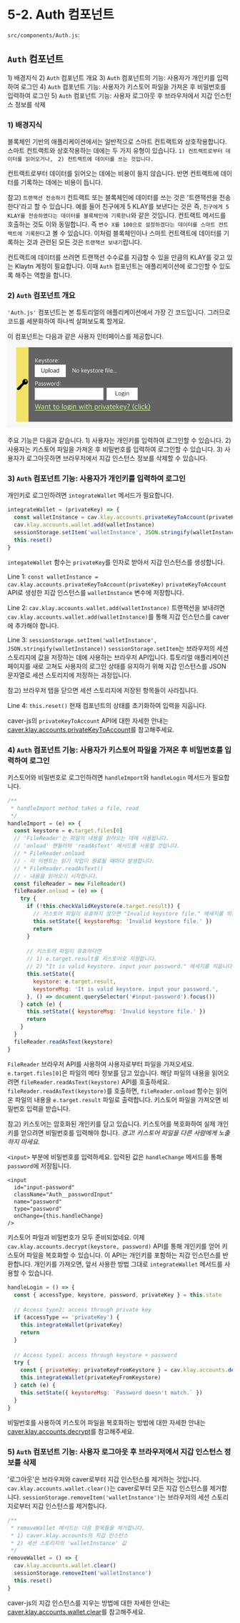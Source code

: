 # 5-2. Auth 컴포넌트 <a id="5-2-auth-component"></a>

`src/components/Auth.js`:

## `Auth` 컴포넌트 <a id="auth-component"></a>

1\) 배경지식 2\) `Auth` 컴포넌트 개요 3\) `Auth` 컴포넌트의 기능: 사용자가 개인키를 입력하여 로그인 4\) `Auth` 컴포넌트 기능: 사용자가 키스토어 파일을 가져온 후 비밀번호를 입력하여 로그인 5\) `Auth` 컴포넌트 기능: 사용자 로그아웃 후 브라우저에서 지갑 인스턴스 정보를 삭제

### 1\) 배경지식 <a id="1-background"></a>

블록체인 기반의 애플리케이션에서는 일반적으로 스마트 컨트랙트와 상호작용합니다. 스마트 컨트랙트와 상호작용하는 데에는 두 가지 유형이 있습니다. `1) 컨트랙트로부터 데이터를 읽어오거나, ` `2) 컨트랙트에 데이터를 쓰는 것입니다.`

컨트랙트로부터 데이터를 읽어오는 데에는 비용이 들지 않습니다. 반면 컨트랙트에 데이터를 기록하는 데에는 비용이 듭니다.

참고\) `트랜잭션 전송하기` 컨트랙트 또는 블록체인에 데이터를 쓰는 것은 '트랜잭션을 전송한다'라고 할 수 있습니다. 예를 들어 친구에게 5 KLAY를 보낸다는 것은 즉, `친구에게 5 KLAY를 전송하였다는 데이터를 블록체인에 기록핟나`와 같은 것입니다. 컨트랙트 메서드를 호출하는 것도 이와 동일합니다. 즉 `변수 X를 100으로 설정하겠다는 데이터를 스마트 컨트랙트에 기록한다`고 볼 수 있습니다. 이처럼 블록체인이나 스마트 컨트랙트에 데이터를 기록하는 것과 관련된 모든 것은 `트랜잭션 보내기`랍니다.

컨트랙트에 데이터를 쓰려면 트랜잭션 수수료를 지급할 수 있을 만큼의 KLAY를 갖고 있는 Klaytn 계정이 필요합니다. 이때 `Auth` 컴포넌트는 애플리케이션에 로그인할 수 있도록 해주는 역할을 합니다.

### 2\) `Auth` 컴포넌트 개요 <a id="2-auth-component-overview"></a>

`'Auth.js'` 컴포넌트는 본 튜토리얼의 애플리케이션에서 가장 긴 코드입니다. 그러므로 코드를 세분화하여 하나씩 살펴보도록 할게요.

이 컴포넌트는 다음과 같은 사용자 인터페이스를 제공합니다. ![auth 컴포넌트](../images/tutorial-auth-component.png)

주요 기능은 다음과 같습니다. 1\) 사용자는 개인키를 입력하여 로그인할 수 있습니다. 2\) 사용자는 키스토어 파일을 가져온 후 비밀번호를 입력하여 로그인할 수 있습니다. 3\) 사용자가 로그아웃하면 브라우저에서 지갑 인스턴스 정보를 삭제할 수 있습니다.

### 3\) `Auth` 컴포넌트 기능: 사용자가 개인키를 입력하여 로그인 <a id="3-auth-component-feature-user-can-input-private-key-to-login"></a>

개인키로 로그인하려면 `integrateWallet` 메서드가 필요합니다.

```javascript
integrateWallet = (privateKey) => {
  const walletInstance = cav.klay.accounts.privateKeyToAccount(privateKey)
  cav.klay.accounts.wallet.add(walletInstance)
  sessionStorage.setItem('walletInstance', JSON.stringify(walletInstance))
  this.reset()
}
```

`integateWallet` 함수는 `privateKey`를 인자로 받아서 지갑 인스턴스를 생성합니다.

Line 1: `const walletInstance = cav.klay.accounts.privateKeyToAccount(privateKey)` `privateKeyToAccount` API로 생성한 지갑 인스턴스를 `walletInstance` 변수에 저장합니다.

Line 2: `cav.klay.accounts.wallet.add(walletInstance)` 트랜잭션을 보내려면 `cav.klay.accounts.wallet.add(walletInstance)`를 통해 지갑 인스턴스를 caver에 추가해야 합니다.

Line 3: `sessionStorage.setItem('walletInstance', JSON.stringify(walletInstance))` `sessionStorage.setItem`는 브라우저의 세션 스토리지에 값을 저장하는 데에 사용하는 브라우저 API입니다. 튜토리얼 애플리케이션 페이지를 새로 고쳐도 사용자의 로그인 상태를 유지하기 위해 지갑 인스턴스를 JSON 문자열로 세션 스토리지에 저장하는 과정입니다.

참고\) 브라우저 탭을 닫으면 세션 스토리지에 저장된 항목들이 사라집니다.

Line 4: `this.reset()` 현재 컴포넌트의 상태를 초기화하여 입력을 지웁니다.

caver-js의 `privateKeyToAccount` API에 대한 자세한 안내는 [caver.klay.accounts.privateKeyToAccount](../../../sdk/caver-js/v1.4.1/api-references/caver.klay.accounts.md#privatekeytoaccount)를 참고해주세요.

### 4\) `Auth` 컴포넌트 기능: 사용자가 키스토어 파일을 가져온 후 비밀번호를 입력하여 로그인 <a id="4-auth-component-feature-user-can-import-keystore-file-and-input-password-to-log"></a>

키스토어와 비밀번호로 로그인하려면 `handleImport`와 `handleLogin` 메서드가 필요합니다.

```javascript
/**
 * handleImport method takes a file, read
 */
handleImport = (e) => {
  const keystore = e.target.files[0]
  // 'FileReader'는 파일의 내용을 읽어오는 데에 사용됩니다.
  // 'onload' 핸들러와 'readAsText' 메서드를 사용할 것입니다.
  // * FileReader.onload
  // - 이 이벤트는 읽기 작업이 완료될 때마다 발생합니다.
  // * FileReader.readAsText()
  // - 내용을 읽어오기 시작합니다.
  const fileReader = new FileReader()
  fileReader.onload = (e) => {
    try {
      if (!this.checkValidKeystore(e.target.result)) {
        // 키스토어 파일이 유효하지 않으면 "Invalid keystore file." 메세지를 띄웁니다.
        this.setState({ keystoreMsg: 'Invalid keystore file.' })
        return
      }

      // 키스토어 파일이 유효하다면
      // 1) e.target.result를 키스토어로 지정합니다.
      // 2) "It is valid keystore. input your password." 메세지를 띄웁니다.
      this.setState({
        keystore: e.target.result,
        keystoreMsg: 'It is valid keystore. input your password.',
      }, () => document.querySelector('#input-password').focus())
    } catch (e) {
      this.setState({ keystoreMsg: 'Invalid keystore file.' })
      return
    }
  }
  fileReader.readAsText(keystore)
}
```

`FileReader` 브라우저 API를 사용하여 사용자로부터 파일을 가져오세요. `e.target.files[0]`은 파일의 메타 정보를 담고 있습니다. 해당 파일의 내용을 읽어오려면 `fileReader.readAsText(keystore)` API를 호출하세요. `fileReader.readAsText(keystore)`를 호출하면, `fileReader.onload` 함수는 읽어온 파일의 내용을 `e.target.result` 파일로 출력합니다. 키스토어 파일을 가져오면 비밀번호 입력을 받습니다.

참고\) 키스토어는 암호화된 개인키를 담고 있습니다. 키스토어를 복호화하여 실제 개인키를 얻으려면 비밀번호를 입력해야 합니다. _경고! 키스토어 파일을 다른 사람에게 노출하지 마세요._

`<input>` 부분에 비밀번호를 입력하세요. 입력된 값은 `handleChange` 메서드를 통해 `password`에 저장됩니다.

```markup
<input
  id="input-password"
  className="Auth__passwordInput"
  name="password"
  type="password"
  onChange={this.handleChange}
/>
```

키스토어 파일과 비밀번호가 모두 준비되었네요. 이제 `cav.klay.accounts.decrypt(keystore, password)` API를 통해 개인키를 얻어 키스토어 파일을 복호화할 수 있습니다. 이 API는 개인키를 포함하는 지갑 인스턴스를 반환합니다. 개인키를 가져오면, 앞서 사용한 방법 그대로 `integrateWallet` 메서드를 사용할 수 있습니다.

```javascript
handleLogin = () => {
  const { accessType, keystore, password, privateKey } = this.state

  // Access type2: access through private key
  if (accessType == 'privateKey') {
    this.integrateWallet(privateKey)
    return
  }

  // Access type1: access through keystore + password
  try {
    const { privateKey: privateKeyFromKeystore } = cav.klay.accounts.decrypt(keystore, password)
    this.integrateWallet(privateKeyFromKeystore)
  } catch (e) {
    this.setState({ keystoreMsg: `Password doesn't match.` })
  }
}
```

비밀번호를 사용하여 키스토어 파일을 복호화하는 방법에 대한 자세한 안내는 [caver.klay.accounts.decrypt](../../../sdk/caver-js/v1.4.1/api-references/caver.klay.accounts.md#decrypt)를 참고해주세요.

### 5\) `Auth` 컴포넌트 기능: 사용자 로그아웃 후 브라우저에서 지갑 인스턴스 정보를 삭제 <a id="5-auth-component-feature-user-can-logout-remove-wallet-instance-information-from"></a>

'로그아웃'은 브라우저와 caver로부터 지갑 인스턴스를 제거하는 것입니다. `cav.klay.accounts.wallet.clear()`는 caver로부터 모든 지갑 인스턴스를 제거합니다. `sessionStorage.removeItem('walletInstance')`는 브라우저의 세션 스토리지로부터 지갑 인스턴스를 제거합니다.

```javascript
/**
 * removeWallet 메서드는 다음 항목들을 제거합니다.
 * 1) caver.klay.accounts의 지갑 인스턴스
 * 2) 세션 스토리지의 'walletInstance' 값
 */
removeWallet = () => {
  cav.klay.accounts.wallet.clear()
  sessionStorage.removeItem('walletInstance')
  this.reset()
}
```

caver-js의 지갑 인스턴스를 지우는 방법에 대한 자세한 안내는 [caver.klay.accounts.wallet.clear](../../../sdk/caver-js/v1.4.1/api-references/caver.klay.accounts.md#wallet-clear)를 참고해주세요.

